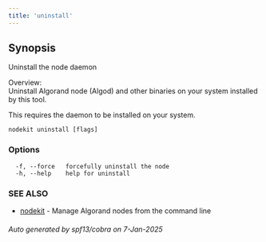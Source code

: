 ```yaml
---
title: 'uninstall'
---
```


## Synopsis

Uninstall the node daemon

Overview:  
Uninstall Algorand node (Algod) and other binaries on your system installed by this tool.

This requires the daemon to be installed on your system.

```
nodekit uninstall [flags]
```

### Options

```
  -f, --force   forcefully uninstall the node
  -h, --help    help for uninstall
```

### SEE ALSO

- [nodekit](/nodes/nodekit-reference/commands/nodekit) - Manage Algorand nodes from the command line

###### Auto generated by spf13/cobra on 7-Jan-2025
